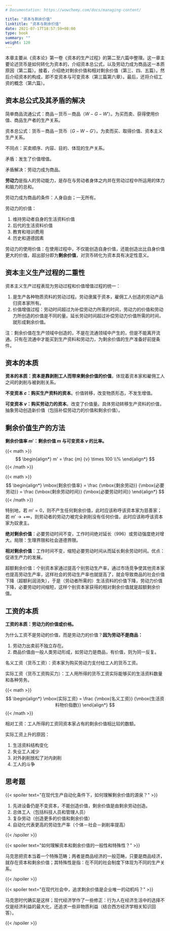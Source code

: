 ```yaml
---
# Documentation: https://wowchemy.com/docs/managing-content/

title: "资本与剩余价值"
linktitle: "资本与剩余价值"
date: 2021-07-17T18:57:59+08:00
type: book
summary: ""
weight: 120
---
```


本章主要从《资本论》第一卷《资本的生产过程》的第二至六篇中整理。这一章主要论述货币是如何转化为资本的，介绍资本总公式，以及劳动力成为商品这一本质原因（第二篇）。接着，介绍绝对剩余价值和相对剩余价值（第三、四、五篇）。然后介绍资本的构成，即不变资本与可变资本（第三篇第六章）。最后，还将介绍工资的概念（第六篇）。

<!--more-->

## 资本总公式及其矛盾的解决

简单商品流通公式：商品－货币－商品（$W-G-W'$）。为买而卖、获得使用价值、商品生产者的生产关系。

资本总公式：货币－商品－货币（$G-W-G'$）。为卖而买、取得价值、资本主义生产关系。

不同点：买卖顺序、内容、目的、体现的生产关系。

矛盾：发生了价值增值。

矛盾解决：劳动力成为商品。

**劳动力**是指人的劳动能力，是存在与劳动者身体之内并在劳动过程中所运用的体力和脑力的总和。

劳动力成为商品的条件：人身自由；一无所有。

劳动力的价值：

1. 维持劳动者自身的生活资料价值
2. 后代的生活资料价值
3. 教育和培训费用
4. 历史和道德因素

劳动力的使用价值：在使用过程中，不仅能创造自身价值，还能创造出比自身价值更大的价值，超出部分即为**剩余价值**，对货币转化为资本具有决定性意义。

## 资本主义生产过程的二重性

资本主义生产过程表现为劳动过程和价值增值过程的统一：

1. 是生产各种物质资料的劳动过程。劳动隶属于资本，雇佣工人创造的劳动产品归资本家所有。
2. 价值增值过程：劳动时间超过为补偿劳动力所需的时间，劳动力的价值和劳动力所创造的价值是不同的量。延长劳动时间超过补偿劳动力价值所需的时间，就形成剩余价值。

注：剩余价值在生产领域中创造的，不是在流通领域中产生的，但是不能离开流通。只有在流通中才能买到生产资料和劳动力，为剩余价值的生产准备好前提条件。

## 资本的本质

**资本的本质：资本是靠剥削工人而带来剩余价值的价值**，体现着资本家和雇佣工人之间的剥削与被剥削关系。

**不变资本 $c$：购买生产资料的资本**。价值转移，改变物质形态，不发生增值。

**可变资本 $v$：购买劳动力的资本**。改变了价值量。具体劳动转移生产资料的价值，抽象劳动创造新价值（包括补偿劳动力的价值和剩余价值）。

## 剩余价值生产的方法

**剩余价值率 $m'$：剩余价值 $m$ 与可变资本 $v$ 的比率。**

{{< math >}}
$$
\begin{align*}
m' = \frac {m} {v} \times 100 \\%
\end{align*}
$$
{{< /math >}}

{{< math >}}
$$
\begin{align*}
\mbox{剩余价值率} = \frac {\mbox{剩余劳动}} {\mbox{必要劳动}} = \frac {\mbox{剩余劳动时间}} {\mbox{必要劳动时间}}
\end{align*}
$$
{{< /math >}}

特别地，若 $m' = 0$，则不产生任何剩余价值，此时应该称呼该资本家为慈善家；若 $m' \rightarrow + \infty$，则劳动者的劳动力被完全剥削没有任何价值，此时应该称呼该资本家为奴隶主。

**绝对剩余价值**：必要劳动时间不变，工作时间绝对延长（996）或劳动强度绝对增大。局限：生理界限和社会道德界限。

**相对剩余价值**：工作时间不变，缩短必要劳动时间从而延长剩余劳动时间。优点：促进生产力的发展。

超额剩余价值：个别资本家通过提高个别劳动生产率，通过市场竞争使其他资本家也提高劳动生产率，这样社会的劳动生产率也就提高了，就会导致商品的社会价值下降（超额利润消失），于是（劳动者所需的）生活资料的价值下降，劳动力价值下降，必要劳动时间缩短，这样个别资本家获得的相对剩余价值就是超额剩余价值。

## 工资的本质

**工资的本质：劳动力的价值或价格。**

为什么工资不是劳动的价值，而是劳动力的价值？**因为劳动不是商品：**

1. 劳动力出卖前不独立存在。
2. 商品价值由一般人类劳动形成，如劳动力是商品，有价值，则为同一反复。

名义工资（货币工资）：资本家为购买劳动力支付给工人的货币工资。

实际工资（货币工资购买力）：工人用所得的货币工资实际能够买的生活资料数量和各种劳务。

{{< math >}}
$$
\begin{align*}
\mbox{实际工资} = \frac {\mbox{名义工资}} {\mbox{生活资料物价指数}}
\end{align*}
$$
{{< /math >}}

相对工资：工人所得的工资同资本家占有的剩余价值相比较的数额。

实际工资上升的原因：

1. 生活资料结构变化
2. 失业工人减少
3. 对外剥削放松了对内剥削
4. 工人的斗争

## 思考题

{{< spoiler text="在现代生产自动化条件下，如何理解剩余价值的源泉？" >}}

1. 先进设备仍是不变资本，不能创造价值，剩余价值是由剩余劳动创造。
2. 总体工人（包括科技人员和管理人员）
3. 复杂劳动（创造更多的价值和剩余价值）
4. 自动化代表更高的劳动生产率（个体－社会－剥削率提高）

{{< /spoiler >}}

{{< spoiler text="如何理解资本和剩余价值的一般性和特殊性？" >}}

马克思把资本当着一个特殊范畴；两者是商品经济的一般范畴，只要是商品经济，就存在资本和剩余价值；其特殊性是指：在不同的社会制度下体现为不同的生产关系。

{{< /spoiler >}}

{{< spoiler text="在现代社会中，追求剩余价值是企业唯一的动机吗？" >}}

马克思时代确实是这样；现代经济学作了一些修正：行为人在经济生活中的选择不仅是经济利益的最大化，还追求一些非物质利益（结合西方经济学相关知识回答）。

{{< /spoiler >}}